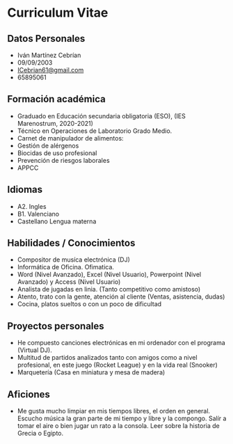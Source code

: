 # Curriculum Vitae

## Datos Personales

* Iván Martínez Cebrían
* 09/09/2003
* ICebrian61@gmail.com
* 65895061

## Formación académica

* Graduado en Educación secundaria obligatoria (ESO), (IES Marenostrum, 2020-2021)
* Técnico en Operaciones de Laboratorio Grado Medio.
* Carnet de manipulador de alimentos:
* Gestión de alérgenos
* Biocidas de uso profesional
* Prevención de riesgos laborales
* APPCC

## Idiomas

* A2. Ingles
* B1. Valenciano
* Castellano Lengua materna

## Habilidades / Conocimientos

* Compositor de musíca electrónica (DJ)
* Informática de Oficina. Ofimatica.
* Word (Nivel Avanzado), Excel (Nivel Usuario), Powerpoint (Nivel Avanzado) y Access (Nivel Usuario)
* Analista de jugadas en linia. (Tanto competitivo como amistoso)
* Atento, trato con la gente, atención al cliente (Ventas, asistencia, dudas)
* Cocina, platos sueltos o con un poco de dificultad

## Proyectos personales

* He compuesto canciones electrónicas en mi ordenador con el programa (Virtual DJ).
* Multitud de partidos analizados tanto con amigos como a nivel profesional, en este juego (Rocket League) y en la vida real (Snooker)
* Marquetería (Casa en miniatura y mesa de madera)

## Aficiones

* Me gusta mucho limpiar en mis tiempos libres, el orden en general.
Escucho música la gran parte de mi tiempo y libre y la compongo.
Salír a tomar el aire o bien jugar un rato a la consola. Leer sobre la historia de Grecia o Egipto.


